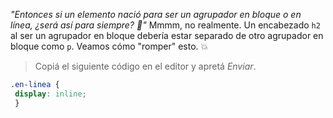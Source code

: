 _"Entonces si un elemento nació para ser un agrupador en bloque o en línea, ¿será así para siempre? :thought_balloon:"_ Mmmm, no realmente. Un encabezado `h2` al ser un agrupador en bloque debería estar separado de otro agrupador en bloque como `p`. Veamos cómo "romper" esto. :boom:

> Copiá el siguiente código en el editor y apretá _Enviar_.
> 
```css
.en-linea {
 display: inline;
 }
```